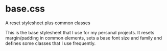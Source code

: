 base.css
========

A reset stylesheet plus common classes

This is the base stylesheet that I use for my personal projects. It resets margin/padding in common elements, sets a base font size and family and defines some classes that I use frequently.